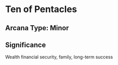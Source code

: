 # Ten of Pentacles

## Arcana Type: Minor

## Significance 

Wealth financial security, family, long-term success
